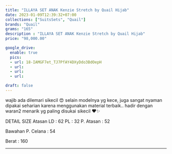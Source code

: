 ```yaml
---
title: "ILLAYA SET ANAK Kenzie Stretch by Quail Hijab"
date: 2023-01-09T12:39:32+07:00
collections: ["SuitsSets", "Quail"]
brands: "Quail"
grams: "165"
description : "ILLAYA SET ANAK Kenzie Stretch by Quail Hijab"
price: "98,000.00"

google_drive:
  enable: true
  pics:
  - url: 18-IAMGF7et_TJ7PfAY4DXyDdo3BdOepH
  - url: 
  - url: 
  - url: 

draft: false
---
```


wajib ada dilemari sikecil 😍 selain modelnya yg kece, juga sangat nyaman dipakai seharian 
karena menggunakan material terbaik.. 
hadir dengan waran2 menarik yg paling disukai sikecil ❤️✨

DETAIL SIZE
Atasan
LD    : 62
PL    : 32
P. Atasan : 52

Bawahan
P. Celana : 54

Berat : 160

---    
 
